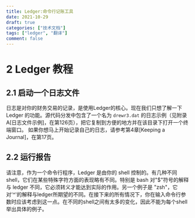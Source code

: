 ```yaml
---
title: Ledger:命令行记账工具
date: 2021-10-29
draft: true
categories: ["技术文档"]
tags: ["ledger", "翻译"]
comment: false
---
```


# 2 Ledger 教程
## 2.1 启动一个日志文件
日志是对你的财务交易的记录，是使用Ledger的核心。现在我们只想了解一下 Ledger 的功能。源代码分发中包含了一个名为 `drewr3.dat` 的日志示例（见附录A[日志文件示例]，在第126页），把它复制到方便的地方并在该目录下打开一个终端窗口。
如果你想马上开始记录自己的日志，请参考第4章[Keeping a Journal]，在第17页。

## 2.2 运行报告
请注意，作为一个命令行程序，Ledger 是由你的 shell 控制的。有几种不同 shell，它们在某些特殊字符方面的表现略有不同。特别是 bash 对"$"符号的解释与 ledger 不同，它必须转义才能达到实际的作用。另一个例子是 "zsh"，它对'^'的解释与ledger所期望的不同。在接下来的所有情况下，你在输入命令行参数时应该考虑到这一点。在不同的shell之间有太多的变化，因此不能为每个shell举出具体的例子。


